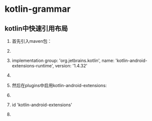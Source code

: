 # kotlin-grammar

## kotlin中快速引用布局
1. 首先引入maven包：
2. ```
3. implementation group: 'org.jetbrains.kotlin', name: 'kotlin-android-extensions-runtime', version: '1.4.32'
4. ```
5. 然后在plugins中启用kotlin-android-extensions:
6. ```
7. id 'kotlin-android-extensions'
8. ```
